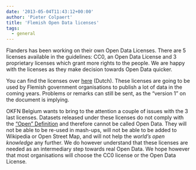 ```yaml
---
date: '2013-05-04T11:43:12+00:00'
author: 'Pieter Colpaert'
title: 'Flemish Open Data licenses'
tags:
  - general
---
```


Flanders has been working on their own Open Data Licenses. There are 5 licenses available in the guidelines: CC0, an Open Data License and 3 proprietary licenses which grant more rights to the people. We are happy with the licenses as they make decision towards Open Data quicker.

You can find the licenses over [here](http://opendataforum.be/forums/4f292b7aaa6d63560100000d/forum_topics/51836bffce3fb564340000dc) (Dutch). These licenses are going to be used by Flemish government organisations to publish a lot of data in the coming years. Problems or remarks can still be sent, as the “version 1” on the document is implying.

OKFN Belgium wants to bring to the attention a couple of issues with the 3 last licenses. Datasets released under these licenses do not comply with the [“Open” Definition](http://opendefinition.org/) and therefore cannot be called Open Data. They will not be able to be re-used in mash-ups, will not be able to be added to Wikipedia or Open Street Map, and will not help the _world’s open knowledge_ any further. We do however understand that these licenses are needed as an intermediary step towards real Open Data. We hope however that most organisations will choose the CC0 license or the Open Data License.
